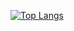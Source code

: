 [![Top Langs](https://github-readme-stats.vercel.app/api/top-langs/?username=mhunt429&theme=synthwave)](https://github.com/anuraghazra/github-readme-stats)

